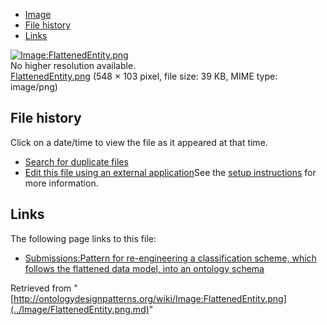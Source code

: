 * [Image](../Image/FlattenedEntity.png.md#file)
* [File history](../Image/FlattenedEntity.png.md#filehistory)
* [Links](../Image/FlattenedEntity.png.md#filelinks)

[![Image:FlattenedEntity.png](../../../images/a/a2/FlattenedEntity.png)](../../../images/a/a2/FlattenedEntity.png)  
No higher resolution available.  
[FlattenedEntity.png](../../../images/a/a2/FlattenedEntity.png)‎ (548 × 103 pixel, file size: 39 KB, MIME type: image/png)

## File history

Click on a date/time to view the file as it appeared at that time.



  
* [Search for duplicate files](http://ontologydesignpatterns.org/wiki/Special:FileDuplicateSearch/FlattenedEntity.png "Special:FileDuplicateSearch/FlattenedEntity.png")
* [Edit this file using an external application](http://ontologydesignpatterns.org/wiki/index.php?title=Image:FlattenedEntity.png&action=edit&externaledit=true&mode=file "Image:FlattenedEntity.png")See the [setup instructions](http://www.mediawiki.org/wiki/Manual:External_editors "http://www.mediawiki.org/wiki/Manual:External_editors") for more information.

## Links



The following page links to this file:


* [Submissions:Pattern for re-engineering a classification scheme, which follows the flattened data model, into an ontology schema](../Submissions/Pattern_for_re-engineering_a_classification_scheme,_which_follows_the_flattened_data_model,_into_an_ontology_schema.md "Submissions:Pattern for re-engineering a classification scheme, which follows the flattened data model, into an ontology schema")


Retrieved from "[http://ontologydesignpatterns.org/wiki/Image:FlattenedEntity.png](../Image/FlattenedEntity.png.md)"